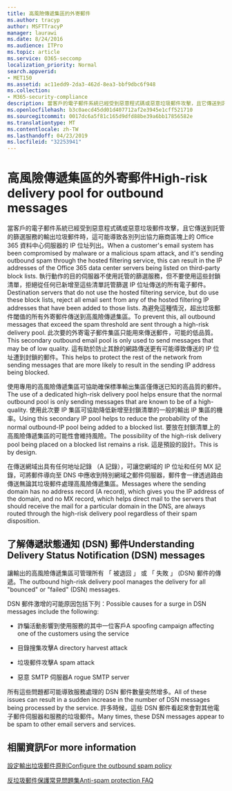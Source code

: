 ```yaml
---
title: 高風險傳遞集區的外寄郵件
ms.author: tracyp
author: MSFTTracyP
manager: laurawi
ms.date: 8/24/2016
ms.audience: ITPro
ms.topic: article
ms.service: O365-seccomp
localization_priority: Normal
search.appverid:
- MET150
ms.assetid: ac11edd9-2da3-462d-8ea3-bbf9dbc6f948
ms.collection:
- M365-security-compliance
description: 當客戶的電子郵件系統已經受到惡意程式碼或惡意垃圾郵件攻擊，且它傳送到託管的篩選服務的輸出垃圾郵件時，這可能導致各別列出協力廠商區塊上的 Office 365 資料中心伺服器的 IP 位址列出。
ms.openlocfilehash: b3c0aecd45dd01d407712af2e3945e1cff521710
ms.sourcegitcommit: 0017dc6a5f81c165d9dfd88be39a6bb17856582e
ms.translationtype: MT
ms.contentlocale: zh-TW
ms.lasthandoff: 04/23/2019
ms.locfileid: "32253941"
---
```

# <a name="high-risk-delivery-pool-for-outbound-messages"></a><span data-ttu-id="8cd08-103">高風險傳遞集區的外寄郵件</span><span class="sxs-lookup"><span data-stu-id="8cd08-103">High-risk delivery pool for outbound messages</span></span>

<span data-ttu-id="8cd08-104">當客戶的電子郵件系統已經受到惡意程式碼或惡意垃圾郵件攻擊，且它傳送到託管的篩選服務的輸出垃圾郵件時，這可能導致各別列出協力廠商區塊上的 Office 365 資料中心伺服器的 IP 位址列出。</span><span class="sxs-lookup"><span data-stu-id="8cd08-104">When a customer's email system has been compromised by malware or a malicious spam attack, and it's sending outbound spam through the hosted filtering service, this can result in the IP addresses of the Office 365 data center servers being listed on third-party block lists.</span></span> <span data-ttu-id="8cd08-105">執行動作的目的伺服器不使用託管的篩選服務，但不要使用這些封鎖清單，拒絕從任何已新增至這些清單託管篩選 IP 位址傳送的所有電子郵件。</span><span class="sxs-lookup"><span data-stu-id="8cd08-105">Destination servers that do not use the hosted filtering service, but do use these block lists, reject all email sent from any of the hosted filtering IP addresses that have been added to those lists.</span></span> <span data-ttu-id="8cd08-106">為避免這種情況，超出垃圾郵件閾值的所有外寄郵件傳送到高風險傳遞集區。</span><span class="sxs-lookup"><span data-stu-id="8cd08-106">To prevent this, all outbound messages that exceed the spam threshold are sent through a high-risk delivery pool.</span></span> <span data-ttu-id="8cd08-107">此次要的外寄電子郵件集區只能用來傳送郵件，可能的低品質。</span><span class="sxs-lookup"><span data-stu-id="8cd08-107">This secondary outbound email pool is only used to send messages that may be of low quality.</span></span> <span data-ttu-id="8cd08-108">這有助於防止其餘的網路傳送更有可能導致傳送的 IP 位址遭到封鎖的郵件。</span><span class="sxs-lookup"><span data-stu-id="8cd08-108">This helps to protect the rest of the network from sending messages that are more likely to result in the sending IP address being blocked.</span></span>
  
<span data-ttu-id="8cd08-109">使用專用的高風險傳遞集區可協助確保標準輸出集區僅傳送已知的高品質的郵件。</span><span class="sxs-lookup"><span data-stu-id="8cd08-109">The use of a dedicated high-risk delivery pool helps ensure that the normal outbound pool is only sending messages that are known to be of a high-quality.</span></span> <span data-ttu-id="8cd08-110">使用此次要 IP 集區可協助降低新增至封鎖清單的一般的輸出 IP 集區的機率。</span><span class="sxs-lookup"><span data-stu-id="8cd08-110">Using this secondary IP pool helps to reduce the probability of the normal outbound-IP pool being added to a blocked list.</span></span> <span data-ttu-id="8cd08-111">要放在封鎖清單上的高風險傳遞集區的可能性會維持風險。</span><span class="sxs-lookup"><span data-stu-id="8cd08-111">The possibility of the high-risk delivery pool being placed on a blocked list remains a risk.</span></span> <span data-ttu-id="8cd08-112">這是預設的設計。</span><span class="sxs-lookup"><span data-stu-id="8cd08-112">This is by design.</span></span>
  
<span data-ttu-id="8cd08-113">在傳送網域出具有任何地址記錄 （A 記錄），可讓您網域的 IP 位址和任何 MX 記錄，可將郵件導向至 DNS 中應收到特別網域之郵件伺服器，郵件會一律透過路由傳送無論其垃圾郵件處理高風險傳遞集區。</span><span class="sxs-lookup"><span data-stu-id="8cd08-113">Messages where the sending domain has no address record (A record), which gives you the IP address of the domain, and no MX record, which helps direct mail to the servers that should receive the mail for a particular domain in the DNS, are always routed through the high-risk delivery pool regardless of their spam disposition.</span></span>
  
## <a name="understanding-delivery-status-notification-dsn-messages"></a><span data-ttu-id="8cd08-114">了解傳遞狀態通知 (DSN) 郵件</span><span class="sxs-lookup"><span data-stu-id="8cd08-114">Understanding Delivery Status Notification (DSN) messages</span></span>

<span data-ttu-id="8cd08-115">讓輸出的高風險傳遞集區可管理所有 「 被退回 」 或 「 失敗 」 (DSN) 郵件的傳遞。</span><span class="sxs-lookup"><span data-stu-id="8cd08-115">The outbound high-risk delivery pool manages the delivery for all "bounced" or "failed" (DSN) messages.</span></span>
  
<span data-ttu-id="8cd08-116">DSN 郵件激增的可能原因包括下列：</span><span class="sxs-lookup"><span data-stu-id="8cd08-116">Possible causes for a surge in DSN messages include the following:</span></span>
  
- <span data-ttu-id="8cd08-117">詐騙活動影響到使用服務的其中一位客戶</span><span class="sxs-lookup"><span data-stu-id="8cd08-117">A spoofing campaign affecting one of the customers using the service</span></span>
    
- <span data-ttu-id="8cd08-118">目錄搜集攻擊</span><span class="sxs-lookup"><span data-stu-id="8cd08-118">A directory harvest attack</span></span>
    
- <span data-ttu-id="8cd08-119">垃圾郵件攻擊</span><span class="sxs-lookup"><span data-stu-id="8cd08-119">A spam attack</span></span>
    
- <span data-ttu-id="8cd08-120">惡意 SMTP 伺服器</span><span class="sxs-lookup"><span data-stu-id="8cd08-120">A rogue SMTP server</span></span>
    
<span data-ttu-id="8cd08-121">所有這些問題都可能導致服務處理的 DSN 郵件數量突然增多。</span><span class="sxs-lookup"><span data-stu-id="8cd08-121">All of these issues can result in a sudden increase in the number of DSN messages being processed by the service.</span></span> <span data-ttu-id="8cd08-122">許多時候，這些 DSN 郵件看起來會對其他電子郵件伺服器和服務的垃圾郵件。</span><span class="sxs-lookup"><span data-stu-id="8cd08-122">Many times, these DSN messages appear to be spam to other email servers and services.</span></span>
  
## <a name="for-more-information"></a><span data-ttu-id="8cd08-123">相關資訊</span><span class="sxs-lookup"><span data-stu-id="8cd08-123">For more information</span></span>

[<span data-ttu-id="8cd08-124">設定輸出垃圾郵件原則</span><span class="sxs-lookup"><span data-stu-id="8cd08-124">Configure the outbound spam policy</span></span>](configure-the-outbound-spam-policy.md)
  
[<span data-ttu-id="8cd08-125">反垃圾郵件保護常見問題集</span><span class="sxs-lookup"><span data-stu-id="8cd08-125">Anti-spam protection FAQ</span></span>](anti-spam-protection-faq.md)
  

